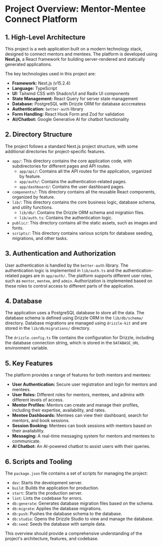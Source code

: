 
# Project Overview: Mentor-Mentee Connect Platform

## 1. High-Level Architecture

This project is a web application built on a modern technology stack, designed to connect mentors and mentees. The platform is developed using **Next.js**, a React framework for building server-rendered and statically generated applications.

The key technologies used in this project are:

*   **Framework:** Next.js (v15.2.4)
*   **Language:** TypeScript
*   **UI:** Tailwind CSS with Shadcn/UI and Radix UI components
*   **State Management:** React Query for server state management
*   **Database:** PostgreSQL with Drizzle ORM for database acccreatess
*   **Authentication:** `better-auth` library
*   **Form Handling:** React Hook Form and Zod for validation
*   **AI/Chatbot:** Google Generative AI for chatbot functionality

## 2. Directory Structure

The project follows a standard Next.js project structure, with some additional directories for project-specific features.

*   `app/`: This directory contains the core application code, with subdirectories for different pages and API routes.
    *   `app/api/`: Contains all the API routes for the application, organized by feature.
    *   `app/auth/`: Contains the authentication-related pages.
    *   `app/dashboard/`: Contains the user dashboard pages.
*   `components/`: This directory contains all the reusable React components, organized by feature.
*   `lib/`: This directory contains the core business logic, database schema, and utility functions.
    *   `lib/db/`: Contains the Drizzle ORM schema and migration files.
    *   `lib/auth.ts`: Contains the authentication logic.
*   `public/`: This directory contains all the static assets, such as images and fonts.
*   `scripts/`: This directory contains various scripts for database seeding, migrations, and other tasks.

## 3. Authentication and Authorization

User authentication is handled by the `better-auth` library. The authentication logic is implemented in `lib/auth.ts` and the authentication-related pages are in `app/auth/`. The platform supports different user roles, such as `mentor`, `mentee`, and `admin`. Authorization is implemented based on these roles to control access to different parts of the application.

## 4. Database

The application uses a PostgreSQL database to store all the data. The database schema is defined using Drizzle ORM in the `lib/db/schema/` directory. Database migrations are managed using `drizzle-kit` and are stored in the `lib/db/migrations/` directory.

The `drizzle.config.ts` file contains the configuration for Drizzle, including the database connection string, which is stored in the `DATABASE_URL` environment variable.

## 5. Key Features

The platform provides a range of features for both mentors and mentees:

*   **User Authentication:** Secure user registration and login for mentors and mentees.
*   **User Roles:** Different roles for mentors, mentees, and admins with different levels of access.
*   **Mentor Profiles:** Mentors can create and manage their profiles, including their expertise, availability, and rates.
*   **Mentee Dashboards:** Mentees can view their dashboard, search for mentors, and book sessions.
*   **Session Booking:** Mentees can book sessions with mentors based on their availability.
*   **Messaging:** A real-time messaging system for mentors and mentees to communicate.
*   **AI Chatbot:** An AI-powered chatbot to assist users with their queries.

## 6. Scripts and Tooling

The `package.json` file contains a set of scripts for managing the project:

*   `dev`: Starts the development server.
*   `build`: Builds the application for production.
*   `start`: Starts the production server.
*   `lint`: Lints the codebase for errors.
*   `db:generate`: Generates database migration files based on the schema.
*   `db:migrate`: Applies the database migrations.
*   `db:push`: Pushes the database schema to the database.
*   `db:studio`: Opens the Drizzle Studio to view and manage the database.
*   `db:seed`: Seeds the database with sample data.

This overview should provide a comprehensive understanding of the project's architecture, features, and codebase.
